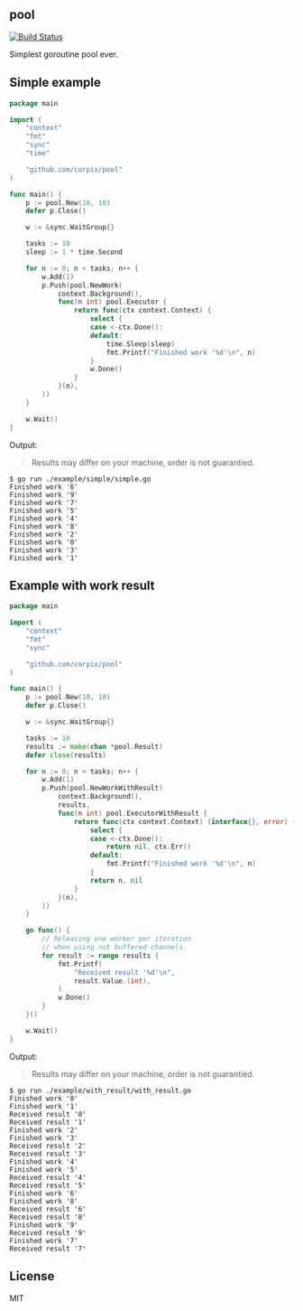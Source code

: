 pool
----

[![Build Status](https://travis-ci.org/corpix/pool.svg?branch=master)](https://travis-ci.org/corpix/pool)

Simplest goroutine pool ever.

## Simple example
``` go
package main

import (
	"context"
	"fmt"
	"sync"
	"time"

	"github.com/corpix/pool"
)

func main() {
	p := pool.New(10, 10)
	defer p.Close()

	w := &sync.WaitGroup{}

	tasks := 10
	sleep := 1 * time.Second

	for n := 0; n < tasks; n++ {
		w.Add(1)
		p.Push(pool.NewWork(
			context.Background(),
			func(n int) pool.Executor {
				return func(ctx context.Context) {
					select {
					case <-ctx.Done():
					default:
						time.Sleep(sleep)
						fmt.Printf("Finished work '%d'\n", n)
					}
					w.Done()
				}
			}(n),
		))
	}

	w.Wait()
}
```

Output:

> Results may differ on your machine, order is not guarantied.

``` console
$ go run ./example/simple/simple.go
Finished work '6'
Finished work '9'
Finished work '7'
Finished work '5'
Finished work '4'
Finished work '8'
Finished work '2'
Finished work '0'
Finished work '3'
Finished work '1'
```

## Example with work result

``` go
package main

import (
	"context"
	"fmt"
	"sync"

	"github.com/corpix/pool"
)

func main() {
	p := pool.New(10, 10)
	defer p.Close()

	w := &sync.WaitGroup{}

	tasks := 10
	results := make(chan *pool.Result)
	defer close(results)

	for n := 0; n < tasks; n++ {
		w.Add(1)
		p.Push(pool.NewWorkWithResult(
			context.Background(),
			results,
			func(n int) pool.ExecutorWithResult {
				return func(ctx context.Context) (interface{}, error) {
					select {
					case <-ctx.Done():
						return nil, ctx.Err()
					default:
						fmt.Printf("Finished work '%d'\n", n)
					}
					return n, nil
				}
			}(n),
		))
	}

	go func() {
		// Releasing one worker per iteration
		// when using not buffered channels.
		for result := range results {
			fmt.Printf(
				"Received result '%d'\n",
				result.Value.(int),
			)
			w.Done()
		}
	}()

	w.Wait()
}
```

Output:

> Results may differ on your machine, order is not guarantied.


``` console
$ go run ./example/with_result/with_result.go
Finished work '0'
Finished work '1'
Received result '0'
Received result '1'
Finished work '2'
Finished work '3'
Received result '2'
Received result '3'
Finished work '4'
Finished work '5'
Received result '4'
Received result '5'
Finished work '6'
Finished work '8'
Received result '6'
Received result '8'
Finished work '9'
Received result '9'
Finished work '7'
Received result '7'
```

## License

MIT
